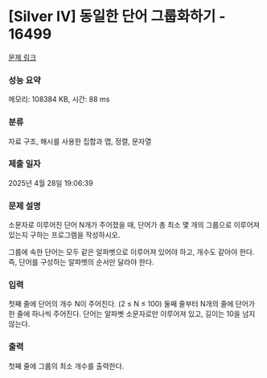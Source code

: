# [Silver IV] 동일한 단어 그룹화하기 - 16499 

[문제 링크](https://www.acmicpc.net/problem/16499) 

### 성능 요약

메모리: 108384 KB, 시간: 88 ms

### 분류

자료 구조, 해시를 사용한 집합과 맵, 정렬, 문자열

### 제출 일자

2025년 4월 28일 19:06:39

### 문제 설명

<p>소문자로 이루어진 단어 N개가 주어졌을 때, 단어가 총 최소 몇 개의 그룹으로 이루어져 있는지 구하는 프로그램을 작성하시오.</p>

<p>그룹에 속한 단어는 모두 같은 알파벳으로 이루어져 있어야 하고, 개수도 같아야 한다. 즉, 단어를 구성하는 알파벳의 순서만 달라야 한다.</p>

### 입력 

 <p>첫째 줄에 단어의 개수 N이 주어진다. (2 ≤ N ≤ 100) 둘째 줄부터 N개의 줄에 단어가 한 줄에 하나씩 주어진다. 단어는 알파벳 소문자로만 이루어져 있고, 길이는 10을 넘지 않는다.</p>

### 출력 

 <p>첫째 줄에 그룹의 최소 개수를 출력한다.</p>

